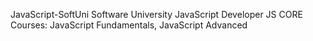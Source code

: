 JavaScript-SoftUni
Software University
JavaScript Developer
JS CORE
Courses: JavaScript Fundamentals, JavaScript Advanced

